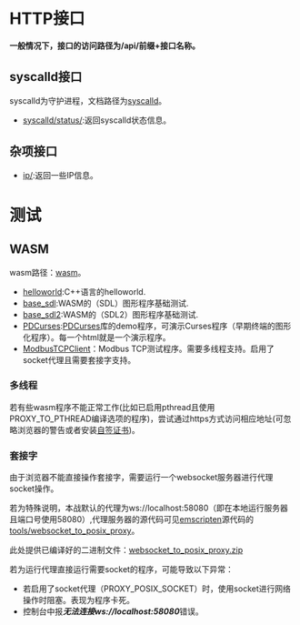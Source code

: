 # HTTP接口

**一般情况下，接口的访问路径为/api/前缀+接口名称。**

## syscalld接口

syscalld为守护进程，文档路径为<a href="api/syscalld/">syscalld</a>。

- <a href="api/syscalld/status/">syscalld/status/</a>:返回syscalld状态信息。
## 杂项接口

- <a href="api/ip">ip/</a>:返回一些IP信息。

# 测试

## WASM

wasm路径：<a href="/wasm/">wasm</a>。
- <a href="/wasm/helloworld/helloworld.html">helloworld</a>:C++语言的helloworld.
- <a href="/wasm/base_sdl/base_sdl.html">base_sdl</a>:WASM的（SDL）图形程序基础测试.
- <a href="/wasm/base_sdl2/base_sdl2.html">base_sdl2</a>:WASM的（SDL2）图形程序基础测试.
- <a href="/wasm/PDCurses">PDCurses</a>:[PDCurses](https://pdcurses.org/)库的demo程序，可演示Curses程序（早期终端的图形化程序）。每一个html就是一个演示程序。
- <a href="/wasm/PDCurses/ModbusTCPClient/ModbusTCPClient.html">ModbusTCPClient</a>：Modbus TCP测试程序。需要多线程支持。启用了socket代理且需要套接字支持。

### 多线程

若有些wasm程序不能正常工作(比如已启用pthread且使用PROXY_TO_PTHREAD编译选项的程序)，尝试通过https方式访问相应地址(可忽略浏览器的警告或者安装[自签证书](https://hyhsystem.cn/))。

### 套接字

由于浏览器不能直接操作套接字，需要运行一个websocket服务器进行代理socket操作。

若为特殊说明，本战默认的代理为ws://localhost:58080（即在本地运行服务器且端口号使用58080）,代理服务器的源代码可见[emscripten](https://github.com/emscripten-core/emscripten)源代码的[tools/websocket_to_posix_proxy](https://github.com/emscripten-core/emscripten/tree/main/tools/websocket_to_posix_proxy)。

此处提供已编译好的二进制文件：[websocket_to_posix_proxy.zip](assets/websocket_to_posix_proxy.zip)

若为运行代理直接运行需要socket的程序，可能导致以下异常：

- 若启用了socket代理（PROXY_POSIX_SOCKET）时，使用socket进行网络操作时阻塞。表现为程序卡死。
- 控制台中报***无法连接ws://localhost:58080***错误。


